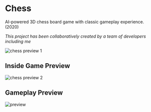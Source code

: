 # Chess
AI-powered 3D chess board game with classic gameplay experience. (2020)

*This project has been collaboratively created by a team of developers including me*



![chess preview 1](https://user-images.githubusercontent.com/110013767/181169488-2f725576-7982-4b8b-8e66-6e8b05278806.png)

## Inside Game Preview
![chess preview 2](https://user-images.githubusercontent.com/110013767/181169937-7af5d052-85e3-4c9a-bfde-f07c037a1061.png)

## Gameplay Preview
![preview](https://user-images.githubusercontent.com/110013767/181170045-6b71ad57-f179-4e58-a900-e488dd2ff556.gif)
